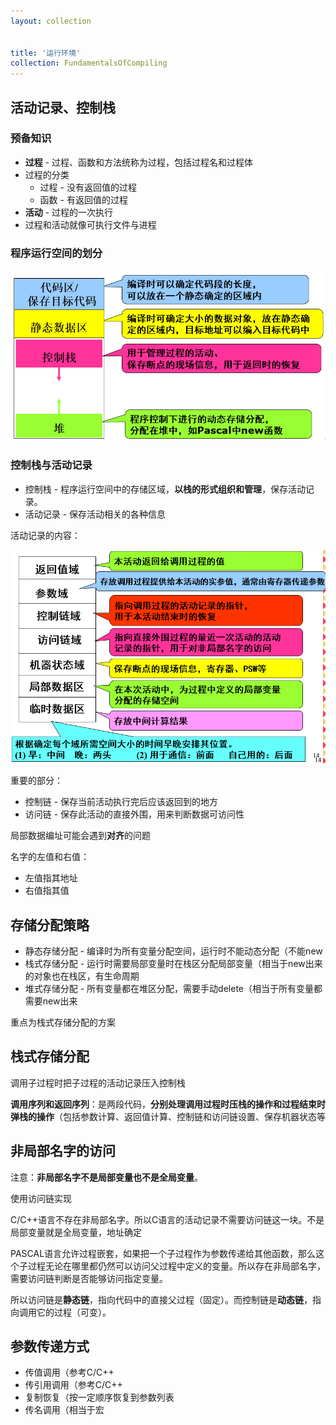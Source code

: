 ```yaml
---
layout: collection


title: '运行环境'
collection: FundamentalsOfCompiling
---
```


## 活动记录、控制栈

### 预备知识

- **过程** - 过程、函数和方法统称为过程，包括过程名和过程体
- 过程的分类
  - 过程 - 没有返回值的过程
  - 函数 - 有返回值的过程
- **活动** - 过程的一次执行
- 过程和活动就像可执行文件与进程

### 程序运行空间的划分

![7-1](./_img/7-1.png)

### 控制栈与活动记录

- 控制栈 - 程序运行空间中的存储区域，**以栈的形式组织和管理**，保存活动记录。
- 活动记录 - 保存活动相关的各种信息

活动记录的内容：

![7-2](./_img/7-2.png)

重要的部分：
- 控制链 - 保存当前活动执行完后应该返回到的地方
- 访问链 - 保存此活动的直接外围，用来判断数据可访问性

局部数据编址可能会遇到**对齐**的问题

名字的左值和右值：
- 左值指其地址
- 右值指其值

## 存储分配策略

- 静态存储分配 - 编译时为所有变量分配空间，运行时不能动态分配（不能new
- 栈式存储分配 - 运行时需要局部变量时在栈区分配局部变量（相当于new出来的对象也在栈区，有生命周期
- 堆式存储分配 - 所有变量都在堆区分配，需要手动delete（相当于所有变量都需要new出来

重点为栈式存储分配的方案

## 栈式存储分配

调用子过程时把子过程的活动记录压入控制栈

**调用序列和返回序列**：是两段代码，**分别处理调用过程时压栈的操作和过程结束时弹栈的操作**（包括参数计算、返回值计算、控制链和访问链设置、保存机器状态等

## 非局部名字的访问

注意：**非局部名字不是局部变量也不是全局变量**。

使用访问链实现

C/C++语言不存在非局部名字。所以C语言的活动记录不需要访问链这一块。不是局部变量就是全局变量，地址确定

PASCAL语言允许过程嵌套，如果把一个子过程作为参数传递给其他函数，那么这个子过程无论在哪里都仍然可以访问父过程中定义的变量。所以存在非局部名字，需要访问链判断是否能够访问指定变量。

所以访问链是**静态链**，指向代码中的直接父过程（固定）。而控制链是**动态链**，指向调用它的过程（可变）。

## 参数传递方式

- 传值调用（参考C/C++
- 传引用调用（参考C/C++
- 复制恢复（按一定顺序恢复到参数列表
- 传名调用（相当于宏

